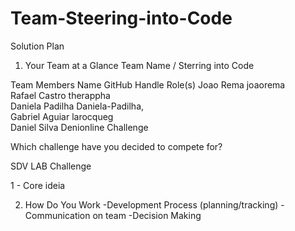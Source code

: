 # Team-Steering-into-Code
Solution Plan
1. Your Team at a Glance
Team Name / Sterring into Code


Team Members
Name 	GitHub Handle 	Role(s)
Joao Rema 	joaorema 	
Rafael Castro 	therappha 	
Daniela Padilha 	Daniela-Padilha, 	
Gabriel	Aguiar    larocqueg 	
Daniel Silva       Denionline
Challenge

Which challenge have you decided to compete for?

SDV LAB Challenge

1 - Core ideia

2. How Do You Work
  -Development Process (planning/tracking)
-Communication on team
-Decision Making



